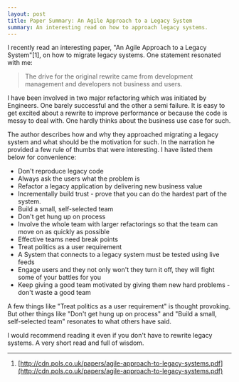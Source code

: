 ```yaml
---
layout: post
title: Paper Summary: An Agile Approach to a Legacy System
summary: An interesting read on how to approach legacy systems.
---
```


I recently read an interesting paper, "An Agile Approach to a Legacy System"[1], on how to migrate legacy systems. One statement resonated with me:
> The drive for the original rewrite came from development management and developers not business and users.

I have been involved in two major refactoring which was initiated by Engineers. One barely successful and the other a semi failure. It is easy to get excited about a rewrite to improve performance or because the code is messy to deal with. One hardly thinks about the business use case for such.

The author describes how and why they approached migrating a legacy system and what should be the motivation for such. In the narration he provided a few rule of thumbs that were interesting. I have listed them below for convenience:

- Don't reproduce legacy code
- Always ask the users what the problem is
- Refactor a legacy application by delivering new business value
- Incrementally build trust - prove that you can do the hardest part of the system.
- Build a small, self-selected team
- Don't get hung up on process
- Involve the whole team with larger refactorings so that the team can move on as quickly as possible
- Effective teams need break points
- Treat politics as a user requirement
- A System that connects to a legacy system must be tested using live feeds
- Engage users and they not only won't they turn it off, they will fight some of your battles for you
- Keep giving a good team motivated by giving them new hard problems - don't waste a good team

A few things like "Treat politics as a user requirement" is thought provoking. But other things like "Don't get hung up on process" and "Build a small, self-selected team" resonates to what others have said.

I would recommend reading it even if you don't have to rewrite legacy systems. A very short read and full of wisdom.


---
1. [http://cdn.pols.co.uk/papers/agile-approach-to-legacy-systems.pdf](http://cdn.pols.co.uk/papers/agile-approach-to-legacy-systems.pdf)